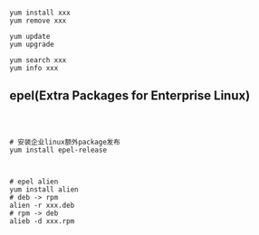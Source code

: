 

```

yum install xxx
yum remove xxx

yum update
yum upgrade

yum search xxx
yum info xxx

```



## epel(Extra Packages for Enterprise Linux)

```



# 安装企业linux额外package发布
yum install epel-release



# epel alien
yum install alien
# deb -> rpm
alien -r xxx.deb
# rpm -> deb
alieb -d xxx.rpm


```